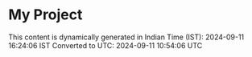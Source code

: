 # My Project

This content is dynamically generated in Indian Time (IST): 2024-09-11 16:24:06 IST
Converted to UTC: 2024-09-11 10:54:06 UTC
